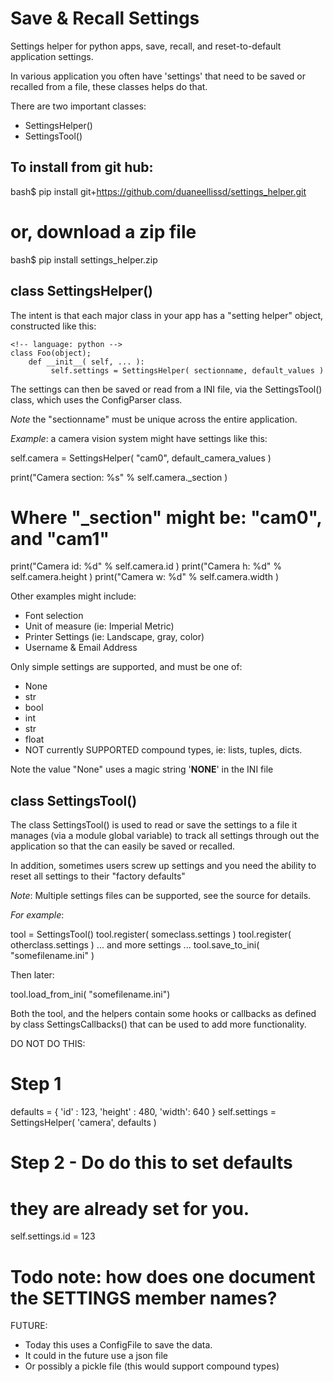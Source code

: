 # Save & Recall Settings

Settings helper for python apps, save, recall, and reset-to-default application settings.

In various application you often have 'settings' that need
to be saved or recalled from a file, these classes helps do that.

There are two important classes:

* SettingsHelper()
* SettingsTool()

## To install from git hub:

   bash$ pip install git+https://github.com/duaneellissd/settings_helper.git
   
   # or, download a zip file
   
   bash$ pip install settings_helper.zip

## class SettingsHelper()

The intent is that each major class in your app has 
a "setting helper" object, constructed like this:

    <!-- language: python -->
    class Foo(object);
        def __init__( self, ... ):
             self.settings = SettingsHelper( sectionname, default_values )

The settings can then be saved or read from a INI file, via
the SettingsTool() class, which uses the ConfigParser class.

*Note* the "sectionname" must be unique across the entire application.

*Example*: a camera vision system might have settings like this:

   <!-- language: python -->
   self.camera = SettingsHelper( "cam0", default_camera_values )

   print("Camera section: %s" % self.camera._section )
   # Where "_section" might be: "cam0", and "cam1"
   print("Camera id: %d" % self.camera.id )
   print("Camera  h: %d" % self.camera.height )
   print("Camera  w: %d" % self.camera.width )

Other examples might include:

* Font selection
* Unit of measure (ie: Imperial Metric)
* Printer Settings (ie: Landscape, gray, color)
* Username & Email Address

Only simple settings are supported, and must be one of:

* None
* str
* bool
* int
* str
* float
* NOT currently SUPPORTED compound types, ie: lists, tuples, dicts.

Note the value "None" uses a magic string '__NONE__' in the INI file

## class SettingsTool()

The class SettingsTool() is used to read or save the settings to a file
it manages (via a module global variable) to track all settings through
out the application so that the can easily be saved or recalled.

In addition, sometimes users screw up settings and you need 
the ability to reset all settings to their "factory defaults"

*Note*: Multiple settings files can be supported, see the source for details.

*For example*:

   tool = SettingsTool()
   tool.register( someclass.settings )
   tool.register( otherclass.settings )
   ... and more settings ...
   tool.save_to_ini( "somefilename.ini" )

Then later:

   tool.load_from_ini( "somefilename.ini")

Both the tool, and the helpers contain some hooks or callbacks
as defined by class SettingsCallbacks() that can be used to
add more functionality.


DO NOT DO THIS:

   # Step 1
   defaults = { 'id' : 123, 'height' : 480, 'width': 640 }
   self.settings = SettingsHelper( 'camera', defaults )

   # Step 2 - Do do this to set defaults
   # they are already set for you.
   self.settings.id = 123

   # Todo note: how does one document the SETTINGS member names?

FUTURE:

* Today this uses a ConfigFile to save the data.
* It could in the future use a json file
* Or possibly a pickle file (this would support compound types)

